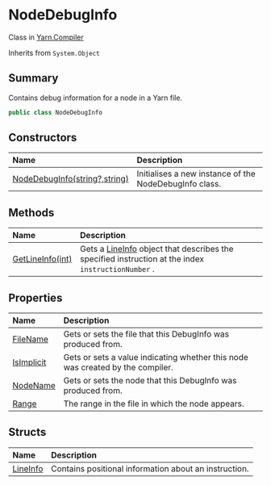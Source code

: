 # NodeDebugInfo

Class in [Yarn.Compiler](/docs/api/csharp/yarn.compiler.md)

Inherits from `System.Object`

## Summary


Contains debug information for a node in a Yarn file.


```csharp
public class NodeDebugInfo
```

## Constructors

|Name|Description|
|:---|:---|
|[NodeDebugInfo(string?,string)](/docs/api/csharp/yarn.compiler.nodedebuginfo..ctor.md)|Initialises a new instance of the NodeDebugInfo class.|

## Methods

|Name|Description|
|:---|:---|
|[GetLineInfo(int)](/docs/api/csharp/yarn.compiler.nodedebuginfo.getlineinfo.md)|Gets a  <a href="yarn.compiler.nodedebuginfo.lineinfo.md">LineInfo</a>  object that describes the specified instruction at the index  `instructionNumber` .|

## Properties

|Name|Description|
|:---|:---|
|[FileName](/docs/api/csharp/yarn.compiler.nodedebuginfo.filename.md)|Gets or sets the file that this DebugInfo was produced from.|
|[IsImplicit](/docs/api/csharp/yarn.compiler.nodedebuginfo.isimplicit.md)|Gets or sets a value indicating whether this node was created by the compiler.|
|[NodeName](/docs/api/csharp/yarn.compiler.nodedebuginfo.nodename.md)|Gets or sets the node that this DebugInfo was produced from.|
|[Range](/docs/api/csharp/yarn.compiler.nodedebuginfo.range.md)|The range in the file in which the node appears.|

## Structs

|Name|Description|
|:---|:---|
|[LineInfo](/docs/api/csharp/yarn.compiler.nodedebuginfo.lineinfo.md)|Contains positional information about an instruction.|

